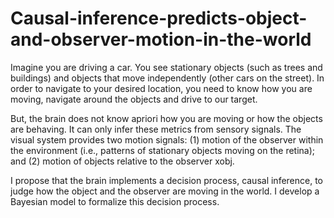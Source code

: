 # Causal-inference-predicts-object-and-observer-motion-in-the-world

Imagine you are driving a car. You see stationary objects (such as trees and buildings) and objects that move independently (other cars on the street). In order to navigate to your desired location, you need to know how you are moving, navigate around the objects and drive to our target.

But, the brain does not know apriori how you are moving or how the objects are behaving. It can only infer these metrics from sensory signals. The visual system provides two motion signals: (1) motion of the observer within the environment (i.e., patterns of stationary objects moving on the retina); and (2) motion of objects relative to the observer xobj. 

I propose that the brain implements a decision process, causal inference, to judge how the object and the observer are moving in the world. I develop a Bayesian model to formalize this decision process. 

